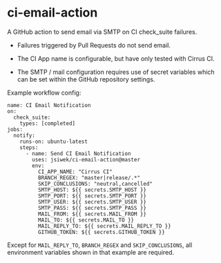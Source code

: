 # ci-email-action
A GitHub action to send email via SMTP on CI check_suite failures.

- Failures triggered by Pull Requests do not send email.

- The CI App name is configurable, but have only tested with Cirrus CI.

- The SMTP / mail configuration requires use of secret variables which can be
  set within the GitHub repository settings.

Example workflow config:

```
name: CI Email Notification
on:
  check_suite:
    types: [completed]
jobs:
  notify:
    runs-on: ubuntu-latest
    steps:
      - name: Send CI Email Notification
        uses: jsiwek/ci-email-action@master
        env:
          CI_APP_NAME: "Cirrus CI"
          BRANCH_REGEX: "master|release/.*"
          SKIP_CONCLUSIONS: "neutral,cancelled"
          SMTP_HOST: ${{ secrets.SMTP_HOST }}
          SMTP_PORT: ${{ secrets.SMTP_PORT }}
          SMTP_USER: ${{ secrets.SMTP_USER }}
          SMTP_PASS: ${{ secrets.SMTP_PASS }}
          MAIL_FROM: ${{ secrets.MAIL_FROM }}
          MAIL_TO: ${{ secrets.MAIL_TO }}
          MAIL_REPLY_TO: ${{ secrets.MAIL_REPLY_TO }}
          GITHUB_TOKEN: ${{ secrets.GITHUB_TOKEN }}
```

Except for `MAIL_REPLY_TO`, `BRANCH_REGEX` and `SKIP_CONCLUSIONS`, all
environment variables shown in that example are required.
